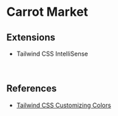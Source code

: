 # Carrot Market

## Extensions
- Tailwind CSS IntelliSense


<br/>

## References
- [Tailwind CSS Customizing Colors](https://v2.tailwindcss.com/docs/customizing-colors)